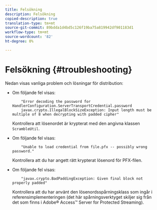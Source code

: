 ```yaml
---
title: Felsökning
description: Felsökning
copied-description: true
translation-type: tm+mt
source-git-commit: 89bdda1d4bd5c126f19ba75a819942df901183d1
workflow-type: tm+mt
source-wordcount: '82'
ht-degree: 0%

---
```



# Felsökning {#troubleshooting}

Nedan visas vanliga problem och lösningar för distribution:

* Om följande fel visas:

   ```
       "Error decoding the password for HandlerConfiguration.ServerTransportCredential.password  
       javax.crypto.IllegalBlockSizeException: Input length must be multiple of 8 when decrypting with padded cipher"
   ```

   Kontrollera att lösenordet är krypterat med den angivna klassen `ScrambleUtil`.

* Om följande fel visas:

   ```
       "Unable to load credential from file.pfx -- possibly wrong password."
   ```

   Kontrollera att du har angett rätt krypterat lösenord för PFX-filen.

* Om följande fel visas:

   ```
       "javax.crypto.BadPaddingException: Given final block not properly padded"
   ```

   Kontrollera att du har använt den lösenordsspårningsklass som ingår i referensimplementeringen (det här spårningsverktyget skiljer sig från det som finns i Adobe® Access™ Server for Protected Streaming).

